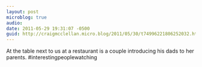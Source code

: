 ```yaml
---
layout: post
microblog: true
audio: 
date: 2011-05-29 19:31:07 -0500
guid: http://craigmcclellan.micro.blog/2011/05/30/t74996221806252032.html
---
```

At the table next to us at a restaurant is a couple introducing his dads to her parents. #interestingpeoplewatching
